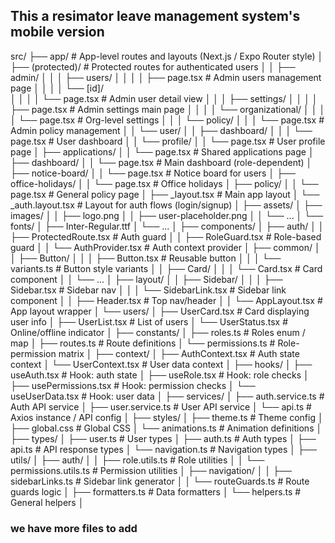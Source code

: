   ##  This a resimator leave management system's mobile version   ##


src/
├── app/                         # App-level routes and layouts (Next.js / Expo Router style)
│   ├── (protected)/              # Protected routes for authenticated users
│   │   ├── admin/
│   │   │   ├── users/
│   │   │   │   ├── page.tsx      # Admin users management page
│   │   │   │   └── [id]/        
│   │   │   │       └── page.tsx  # Admin user detail view
│   │   │   ├── settings/
│   │   │   │   ├── page.tsx      # Admin settings main page
│   │   │   │   └── organizational/
│   │   │   │       └── page.tsx  # Org-level settings
│   │   │   └── policy/
│   │   │       └── page.tsx      # Admin policy management
│   │   └── user/
│   │       ├── dashboard/
│   │       │   └── page.tsx      # User dashboard
│   │       └── profile/
│   │           └── page.tsx      # User profile page
│   ├── applications/
│   │   └── page.tsx              # Shared applications page
│   ├── dashboard/
│   │   └── page.tsx              # Main dashboard (role-dependent)
│   ├── notice-board/
│   │   └── page.tsx              # Notice board for users
│   ├── office-holidays/
│   │   └── page.tsx              # Office holidays
│   ├── policy/
│   │   └── page.tsx              # General policy page
│   ├── _layout.tsx               # Main app layout
│   └── _auth.layout.tsx          # Layout for auth flows (login/signup)
│
├── assets/
│   ├── images/
│   │   ├── logo.png
│   │   ├── user-placeholder.png
│   │   └── ...
│   └── fonts/
│       ├── Inter-Regular.ttf
│       └── ...
│
├── components/
│   ├── auth/
│   │   ├── ProtectedRoute.tsx    # Auth guard
│   │   ├── RoleGuard.tsx         # Role-based guard
│   │   └── AuthProvider.tsx      # Auth context provider
│   ├── common/
│   │   ├── Button/
│   │   │   ├── Button.tsx        # Reusable button
│   │   │   └── variants.ts       # Button style variants
│   │   ├── Card/
│   │   │   └── Card.tsx          # Card component
│   │   └── ...
│   ├── layout/
│   │   ├── Sidebar/
│   │   │   ├── Sidebar.tsx       # Sidebar nav
│   │   │   └── SidebarLink.tsx   # Sidebar link component
│   │   ├── Header.tsx            # Top nav/header
│   │   └── AppLayout.tsx         # App layout wrapper
│   └── users/
│       ├── UserCard.tsx          # Card displaying user info
│       ├── UserList.tsx          # List of users
│       └── UserStatus.tsx        # Online/offline indicator
│
├── constants/
│   ├── roles.ts                  # Roles enum / map
│   ├── routes.ts                 # Route definitions
│   └── permissions.ts            # Role-permission matrix
│
├── context/
│   ├── AuthContext.tsx           # Auth state context
│   └── UserContext.tsx           # User data context
│
├── hooks/
│   ├── useAuth.tsx               # Hook: auth state
│   ├── useRole.tsx               # Hook: role checks
│   ├── usePermissions.tsx        # Hook: permission checks
│   └── useUserData.tsx           # Hook: user data
│
├── services/
│   ├── auth.service.ts           # Auth API service
│   ├── user.service.ts           # User API service
│   └── api.ts                    # Axios instance / API config
│
├── styles/
│   ├── theme.ts                  # Theme config
│   ├── global.css                # Global CSS
│   └── animations.ts             # Animation definitions
│
├── types/
│   ├── user.ts                   # User types
│   ├── auth.ts                   # Auth types
│   ├── api.ts                    # API response types
│   └── navigation.ts             # Navigation types
│
├── utils/
│   ├── auth/
│   │   ├── role.utils.ts          # Role utilities
│   │   └── permissions.utils.ts   # Permission utilities
│   ├── navigation/
│   │   ├── sidebarLinks.ts        # Sidebar link generator
│   │   └── routeGuards.ts         # Route guards logic
│   ├── formatters.ts              # Data formatters
│   └── helpers.ts                 # General helpers
│



### we have more files to add ###